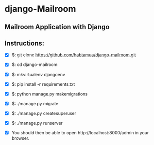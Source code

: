 # django-Mailroom
## Mailroom Application with Django

## Instructions:

- [x] $: git clone https://github.com/habtamua/django-mailroom.git
- [x] $: cd django-mailroom
- [x] $: mkvirtualenv djangoenv
- [x] $: pip install -r requirements.txt
- [x] $: python manage.py makemigrations
- [x] $: ./manage.py migrate
- [x] $: ./manage.py createsuperuser
- [x] $: ./manage.py runserver

- [x] You should then be able to open http://localhost:8000/admin in your browser.

